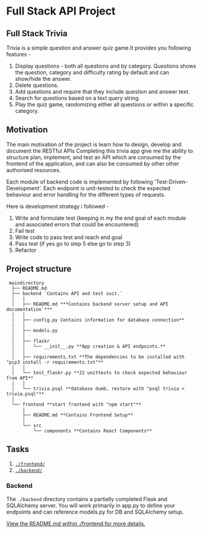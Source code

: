 # Full Stack API Project

## Full Stack Trivia

Trivia is a simple question and answer quiz game.It provides you following features - 

1) Display questions - both all questions and by category. Questions shows the question, category and difficulty rating by default and can show/hide the answer. 
2) Delete questions.
3) Add questions and require that they include question and answer text.
4) Search for questions based on a text query string.
5) Play the quiz game, randomizing either all questions or within a specific category.

## Motivation

The main motivation of the project is learn how to design, develop and document the RESTful APIs 
Completing this trivia app give me the ability to structure plan, implement, and test an API which are consumed by the frontend of the application, and can also be consumed by other other authorised resources.

Each module of backend code is implemented by following 'Test-Driven-Development'. 
Each endpoint is unit-tested to check the expected behaviour and error handling for the different types of requests.

Here is development strategy i followed -
1. Write and formulate test (keeping in my the end goal of each module and associated errors that could be encountered)
2. Fail test
3. Write code to pass test and reach end goal 
4. Pass test (if yes go to step 5 else go to step 3)
5. Refactor


## Project structure

```
 maindirectory
  ├── README.md
  ├── backend `Contains API and test suit.`
  |   |
  │   ├── README.md ***Contains backend server setup and API documentation`***
  |   |
  │   ├── config.py Contains information for database connection**
  |   |
  │   ├── models.py
  |   |
  │   ├── flaskr
  │   │   └── __init__.py **App creation & API endpoints.**
  |   |
  │   ├── requirements.txt **The dependencies to be installed with "pip3 install -r requirements.txt"**
  |   |
  │   └── test_flaskr.py **22 unittests to check expected behaviour from API**
  |   |
  │   └── trivia.psql **database dumb, restore with "psql trivia < trivia.psql"**
  |
  └── frontend **start frontend with "npm start"**
      |
      ├── README.md **Contains Frontend Setup**
      |
      └── src
          └── components **Contains React Components**
```


## Tasks


1. [`./frontend/`](./frontend/README.md)
2. [`./backend/`](./backend/README.md)
 

### Backend

The `./backend` directory contains a partially completed Flask and SQLAlchemy server. You will work primarily in app.py to define your endpoints and can reference models.py for DB and SQLAlchemy setup. 


[View the README.md within ./frontend for more details.](./frontend/README.md)
